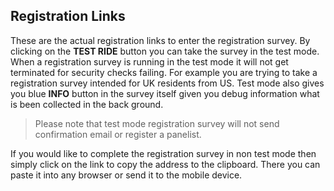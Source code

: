 ## Registration Links
These are the actual registration links to enter the registration survey. By clicking on the **TEST RIDE** button you can take the survey in the test mode. When a registration survey is running in the test mode it will not get terminated for security checks failing. For example you are trying to take a registration survey intended for UK residents from US. Test mode also gives you blue **INFO** button in the survey itself given you debug information what is been collected in the back ground.

> Please note that test mode registration survey will not send confirmation email or register a panelist.

If you would like to complete the registration survey in non test mode then simply click on the link to copy the address to the clipboard. There you can paste it into any browser or send it to the mobile device.

